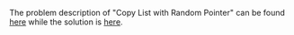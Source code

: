 The problem description of "Copy List with Random Pointer" can be found [here](https://leetcode.com/problems/copy-list-with-random-pointer/description/) while the solution is [here](https://github.com/aurimas13/Solutions-To-Problems/blob/main/LeetCode/Java%20Solutions/Copy%20List%20with%20Random%20Pointer/copy.java).
